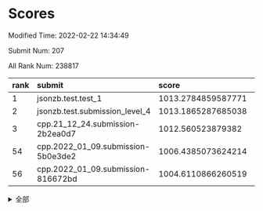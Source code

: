 # Scores

Modified Time: 2022-02-22 14:34:49

Submit Num: 207

All Rank Num: 238817

| rank |               submit               |       score        |       sigma        | pk_num |
| :--- | :--------------------------------- | :----------------- | :----------------- | :----- |
| 1    | jsonzb.test.test_1                 | 1013.2784859587771 | 0.810528688255875  | 4615   |
| 2    | jsonzb.test.submission_level_4     | 1013.1865287685038 | 0.7920090182522938 | 4616   |
| 3    | cpp.21_12_24.submission-2b2ea0d7   | 1012.560523879382  | 0.7983890248616424 | 4612   |
| 54   | cpp.2022_01_09.submission-5b0e3de2 | 1006.4385073624214 | 0.729379895939408  | 4616   |
| 56   | cpp.2022_01_09.submission-816672bd | 1004.6110866260519 | 0.7249624629871639 | 4616   |


<details>
<summary>全部</summary>

| rank |                 submit                 |       score        |       sigma        | pk_num |
| :--- | :------------------------------------- | :----------------- | :----------------- | :----- |
| 1    | jsonzb.test.test_1                     | 1013.2784859587771 | 0.810528688255875  | 4615   |
| 2    | jsonzb.test.submission_level_4         | 1013.1865287685038 | 0.7920090182522938 | 4616   |
| 3    | cpp.21_12_24.submission-2b2ea0d7       | 1012.560523879382  | 0.7983890248616424 | 4612   |
| 4    | gobigger.level_3.submission_level_3_30 | 1011.4494900055572 | 0.7949984778455108 | 4612   |
| 5    | gobigger.level_3.submission_level_3_34 | 1011.3441519742457 | 0.7962291651141101 | 4610   |
| 6    | gobigger.level_3.submission_level_3_11 | 1011.3082497709017 | 0.7689974393723521 | 4612   |
| 7    | gobigger.level_3.submission_level_3_48 | 1010.9539152225279 | 0.7883965765018544 | 4613   |
| 8    | gobigger.level_3.submission_level_3_35 | 1010.9234368079188 | 0.7946430516509966 | 4617   |
| 9    | gobigger.level_3.submission_level_3_38 | 1010.9229663327136 | 0.7741159332425007 | 4613   |
| 10   | gobigger.level_3.submission_level_3_44 | 1010.8665665703234 | 0.7607189762185641 | 4618   |
| 11   | gobigger.level_3.submission_level_3_9  | 1010.8620817240687 | 0.7668082471795894 | 4619   |
| 12   | gobigger.level_3.submission_level_3_4  | 1010.7409027108479 | 0.7657746142679401 | 4612   |
| 13   | gobigger.level_3.submission_level_3_49 | 1010.7408454700924 | 0.7718576737171505 | 4616   |
| 14   | gobigger.level_3.submission_level_3_20 | 1010.7051863403333 | 0.734657065077     | 4613   |
| 15   | gobigger.level_3.submission_level_3_27 | 1010.5086751279833 | 0.7727665151524095 | 4620   |
| 16   | gobigger.level_3.submission_level_3_25 | 1010.3332883419819 | 0.7580578052586565 | 4615   |
| 17   | gobigger.level_3.submission_level_3_1  | 1010.3006865260413 | 0.7582649317312732 | 4610   |
| 18   | gobigger.level_3.submission_level_3_21 | 1010.2964842520405 | 0.7334535151502446 | 4611   |
| 19   | gobigger.level_3.submission_level_3_7  | 1010.2493628381845 | 0.7614266150009544 | 4619   |
| 20   | gobigger.level_3.submission_level_3_33 | 1010.2473949706942 | 0.758327769392353  | 4617   |
| 21   | gobigger.level_3.submission_level_3_37 | 1010.2303169114637 | 0.7629037941860298 | 4614   |
| 22   | gobigger.level_3.submission_level_3_32 | 1010.1646134467204 | 0.7548404250947344 | 4609   |
| 23   | gobigger.level_3.submission_level_3_5  | 1010.1219532273936 | 0.7459052338786915 | 4613   |
| 24   | gobigger.level_3.submission_level_3_40 | 1010.1047944522405 | 0.7674022763615741 | 4617   |
| 25   | gobigger.level_3.submission_level_3_6  | 1010.0365128581428 | 0.7722692336860236 | 4614   |
| 26   | gobigger.level_3.submission_level_3_2  | 1010.0330531536961 | 0.7549383432450584 | 4610   |
| 27   | gobigger.level_3.submission_level_3_17 | 1009.9811808669366 | 0.7976615578267704 | 4611   |
| 28   | gobigger.level_3.submission_level_3_31 | 1009.9691297148613 | 0.7699267334441549 | 4620   |
| 29   | gobigger.level_3.submission_level_3_15 | 1009.946787810074  | 0.7379001297014027 | 4616   |
| 30   | gobigger.level_3.submission_level_3_43 | 1009.9150610190351 | 0.7606463570841465 | 4617   |
| 31   | gobigger.level_3.submission_level_3_42 | 1009.845651378324  | 0.7661797812714656 | 4619   |
| 32   | gobigger.level_3.submission_level_3_28 | 1009.8417005437553 | 0.7604720259781945 | 4616   |
| 33   | gobigger.level_3.submission_level_3_18 | 1009.8313137638395 | 0.7259794697687106 | 4614   |
| 34   | gobigger.level_3.submission_level_3_46 | 1009.8109923740965 | 0.7609785039369715 | 4617   |
| 35   | gobigger.level_3.submission_level_3_16 | 1009.7794018550685 | 0.7740715726321538 | 4616   |
| 36   | gobigger.level_3.submission_level_3_45 | 1009.5448378934257 | 0.7529593123153007 | 4615   |
| 37   | gobigger.level_3.submission_level_3_12 | 1009.5223987035035 | 0.7580070099841344 | 4614   |
| 38   | gobigger.level_3.submission_level_3_29 | 1009.510827123495  | 0.7505695064424034 | 4614   |
| 39   | gobigger.level_3.submission_level_3_36 | 1009.5041723083124 | 0.7725088300809123 | 4613   |
| 40   | gobigger.level_3.submission_level_3_24 | 1009.4957443514354 | 0.754058444431437  | 4614   |
| 41   | gobigger.level_3.submission_level_3_3  | 1009.475893138115  | 0.7706910168436528 | 4613   |
| 42   | gobigger.level_3.submission_level_3_8  | 1009.4293695090207 | 0.7613857662599004 | 4618   |
| 43   | gobigger.level_3.submission_level_3_13 | 1009.4042150127531 | 0.7615551580046926 | 4616   |
| 44   | gobigger.level_3.submission_level_3_47 | 1009.3794562446419 | 0.7544713905643683 | 4618   |
| 45   | gobigger.level_3.submission_level_3_41 | 1009.3178112640828 | 0.75206036905414   | 4613   |
| 46   | gobigger.level_3.submission_level_3_10 | 1009.2681070463316 | 0.7455484196241331 | 4614   |
| 47   | gobigger.level_3.submission_level_3_14 | 1009.1937670705487 | 0.7374980282601078 | 4616   |
| 48   | gobigger.level_3.submission_level_3_26 | 1009.0586232544238 | 0.7401125522882742 | 4616   |
| 49   | gobigger.level_3.submission_level_3_23 | 1008.9294050480111 | 0.7434861359903848 | 4615   |
| 50   | gobigger.level_3.submission_level_3_19 | 1008.8707359686252 | 0.7643294359704834 | 4614   |
| 51   | gobigger.level_3.submission_level_3_22 | 1008.753476235317  | 0.7728686201185734 | 4622   |
| 52   | gobigger.level_3.submission_level_3_39 | 1008.6005053377937 | 0.7434003859666131 | 4616   |
| 53   | gobigger.level_3.submission_level_3_0  | 1007.6686518893614 | 0.7543952472719875 | 4615   |
| 54   | cpp.2022_01_09.submission-5b0e3de2     | 1006.4385073624214 | 0.729379895939408  | 4616   |
| 55   | gobigger.level_1.submission_level_1_14 | 1004.6806342975533 | 0.7393049287865153 | 4618   |
| 56   | cpp.2022_01_09.submission-816672bd     | 1004.6110866260519 | 0.7249624629871639 | 4616   |
| 57   | gobigger.level_1.submission_level_1_44 | 1004.4381976848767 | 0.7263367217093778 | 4615   |
| 58   | gobigger.level_1.submission_level_1_48 | 1004.4091943362638 | 0.7250819997218335 | 4616   |
| 59   | gobigger.level_1.submission_level_1_27 | 1004.162497415297  | 0.7115371927369165 | 4619   |
| 60   | gobigger.level_1.submission_level_1_2  | 1004.0982793808963 | 0.7191095063534212 | 4616   |
| 61   | gobigger.level_1.submission_level_1_9  | 1003.9143945217166 | 0.7358263352606581 | 4614   |
| 62   | gobigger.level_1.submission_level_1_38 | 1003.8340800254538 | 0.7286119467548505 | 4615   |
| 63   | gobigger.level_1.submission_level_1_41 | 1003.7383518854198 | 0.709739310275924  | 4618   |
| 64   | gobigger.level_1.submission_level_1_31 | 1003.7357117935618 | 0.7238264179892444 | 4619   |
| 65   | gobigger.level_1.submission_level_1_39 | 1003.7102868528584 | 0.7174878915582155 | 4615   |
| 66   | gobigger.level_1.submission_level_1_12 | 1003.6769252967566 | 0.7220832427849458 | 4621   |
| 67   | gobigger.level_1.submission_level_1_21 | 1003.6564441860411 | 0.7116840813650362 | 4615   |
| 68   | gobigger.level_1.submission_level_1_15 | 1003.6485637832888 | 0.703274437453618  | 4617   |
| 69   | gobigger.level_1.submission_level_1_19 | 1003.6349870372912 | 0.7129525753600836 | 4616   |
| 70   | gobigger.level_1.submission_level_1_26 | 1003.5892376570912 | 0.7163871602021135 | 4616   |
| 71   | gobigger.level_1.submission_level_1_33 | 1003.5662743469624 | 0.7130701681125887 | 4615   |
| 72   | gobigger.level_1.submission_level_1_28 | 1003.4127407332331 | 0.7139985742145717 | 4620   |
| 73   | gobigger.level_1.submission_level_1_47 | 1003.4013974281427 | 0.7112655432122587 | 4616   |
| 74   | gobigger.level_1.submission_level_1_1  | 1003.3219641856113 | 0.7136874069949547 | 4612   |
| 75   | gobigger.level_1.submission_level_1_16 | 1003.2761448112432 | 0.7190313032360731 | 4612   |
| 76   | gobigger.level_1.submission_level_1_30 | 1003.2616615715207 | 0.7109901768714377 | 4616   |
| 77   | gobigger.level_1.submission_level_1_34 | 1003.0909027615585 | 0.7121983972019752 | 4611   |
| 78   | gobigger.level_1.submission_level_1_36 | 1003.0756543502104 | 0.7106562949653411 | 4613   |
| 79   | gobigger.level_1.submission_level_1_25 | 1003.0679237326898 | 0.7132535077942811 | 4616   |
| 80   | gobigger.level_1.submission_level_1_37 | 1003.0058353078043 | 0.7087836979635034 | 4609   |
| 81   | gobigger.level_1.submission_level_1_8  | 1002.9990409901012 | 0.7193180470847155 | 4613   |
| 82   | gobigger.level_1.submission_level_1_49 | 1002.9909180581016 | 0.713793318244443  | 4619   |
| 83   | gobigger.level_1.submission_level_1_0  | 1002.9050866507108 | 0.7180132261805051 | 4618   |
| 84   | gobigger.level_1.submission_level_1_7  | 1002.8872650022009 | 0.7109309212593845 | 4613   |
| 85   | gobigger.level_1.submission_level_1_17 | 1002.8821842331029 | 0.7066511213483457 | 4613   |
| 86   | gobigger.level_1.submission_level_1_18 | 1002.86478301686   | 0.7136734265502561 | 4608   |
| 87   | gobigger.level_1.submission_level_1_46 | 1002.8464807524887 | 0.7154068785847205 | 4611   |
| 88   | gobigger.level_1.submission_level_1_24 | 1002.8128504833726 | 0.7142246593978532 | 4615   |
| 89   | gobigger.level_1.submission_level_1_5  | 1002.7235947864166 | 0.711834490202487  | 4614   |
| 90   | gobigger.level_1.submission_level_1_3  | 1002.7089225249364 | 0.7229716588737216 | 4615   |
| 91   | gobigger.level_1.submission_level_1_29 | 1002.6735960000241 | 0.7136119773971914 | 4611   |
| 92   | gobigger.level_1.submission_level_1_32 | 1002.6428950875521 | 0.7023251973491444 | 4615   |
| 93   | gobigger.level_1.submission_level_1_45 | 1002.641155393069  | 0.7119191112853686 | 4617   |
| 94   | gobigger.level_1.submission_level_1_10 | 1002.5849841467232 | 0.7213392573678502 | 4615   |
| 95   | gobigger.level_1.submission_level_1_40 | 1002.5607105608382 | 0.7101019921491466 | 4614   |
| 96   | gobigger.level_1.submission_level_1_43 | 1002.551929547996  | 0.7065220386456851 | 4610   |
| 97   | gobigger.level_1.submission_level_1_13 | 1002.511599789491  | 0.7041907773789912 | 4616   |
| 98   | gobigger.level_1.submission_level_1_11 | 1002.4407902924056 | 0.7136064173229364 | 4612   |
| 99   | gobigger.level_1.submission_level_1_6  | 1002.3781152139037 | 0.7106961313532146 | 4615   |
| 100  | gobigger.level_1.submission_level_1_22 | 1002.3343284792802 | 0.7130654640468224 | 4613   |
| 101  | gobigger.level_1.submission_level_1_4  | 1002.3209563004258 | 0.7172800608365085 | 4607   |
| 102  | gobigger.level_1.submission_level_1_35 | 1002.1656885019673 | 0.710435741025832  | 4618   |
| 103  | gobigger.level_1.submission_level_1_42 | 1002.1627559286787 | 0.7070037521672774 | 4613   |
| 104  | gobigger.level_1.submission_level_1_23 | 1002.1027942147467 | 0.7105515166613394 | 4610   |
| 105  | gobigger.level_1.submission_level_1_20 | 1002.0875477093704 | 0.7144738804855464 | 4618   |
| 106  | gobigger.random.submission_random_9    | 997.6998745196938  | 0.7094115010407085 | 4615   |
| 107  | gobigger.random.submission_random_2    | 997.0426489237379  | 0.716371397597892  | 4621   |
| 108  | gobigger.random.submission_random_14   | 996.9618216009525  | 0.7041941237813746 | 4616   |
| 109  | gobigger.random.submission_random_5    | 996.9151107444617  | 0.7106510917665373 | 4618   |
| 110  | gobigger.random.submission_random_27   | 996.8849862950364  | 0.7026701073673024 | 4612   |
| 111  | gobigger.random.submission_random_18   | 996.8800048712685  | 0.7003037289678685 | 4613   |
| 112  | gobigger.random.submission_random_7    | 996.8684600265703  | 0.7100128826122463 | 4609   |
| 113  | gobigger.random.submission_random_31   | 996.8116630820361  | 0.7043654618165573 | 4614   |
| 114  | gobigger.random.submission_random_1    | 996.786896437845   | 0.7167465335496209 | 4616   |
| 115  | gobigger.random.submission_random_46   | 996.7125075694038  | 0.6995529798818569 | 4617   |
| 116  | gobigger.random.submission_random_3    | 996.6054726260975  | 0.7115390602310083 | 4612   |
| 117  | gobigger.random.submission_random_12   | 996.5954345726356  | 0.7083057728147886 | 4614   |
| 118  | gobigger.random.submission_random_19   | 996.4013522467743  | 0.7119016016675572 | 4610   |
| 119  | gobigger.random.submission_random_41   | 996.3528718990253  | 0.7116706784548097 | 4617   |
| 120  | gobigger.random.submission_random_30   | 996.3096678321348  | 0.7212285462367508 | 4617   |
| 121  | gobigger.random.submission_random_22   | 996.3057820582901  | 0.7101824955399728 | 4615   |
| 122  | gobigger.random.submission_random_8    | 996.2815524978379  | 0.7090027159164166 | 4615   |
| 123  | gobigger.random.submission_random_43   | 996.241809538553   | 0.6992753838894231 | 4613   |
| 124  | gobigger.random.submission_random_6    | 996.2328683324565  | 0.7076375509644335 | 4613   |
| 125  | gobigger.random.submission_random_42   | 996.2222561687071  | 0.7212207730055282 | 4613   |
| 126  | gobigger.random.submission_random_35   | 996.2030970340567  | 0.7055506880559522 | 4615   |
| 127  | gobigger.random.submission_random_38   | 996.168494275574   | 0.7083717221417314 | 4614   |
| 128  | gobigger.random.submission_random_11   | 996.1641237000019  | 0.7258248470565424 | 4608   |
| 129  | gobigger.random.submission_random_4    | 996.1434069886978  | 0.6968376580379358 | 4612   |
| 130  | gobigger.random.submission_random_47   | 996.1422282672045  | 0.7114687191787225 | 4613   |
| 131  | gobigger.random.submission_random_36   | 996.1282098706151  | 0.6994860983039777 | 4615   |
| 132  | gobigger.random.submission_random_10   | 996.1162037110751  | 0.7053954660976057 | 4618   |
| 133  | gobigger.random.submission_random_39   | 996.0026338601429  | 0.7080165697638844 | 4615   |
| 134  | gobigger.random.submission_random_24   | 995.9207875592507  | 0.7130295902972419 | 4616   |
| 135  | gobigger.random.submission_random_29   | 995.8707068833869  | 0.7103378774385235 | 4613   |
| 136  | gobigger.random.submission_random_33   | 995.8083046475283  | 0.7037525242389334 | 4617   |
| 137  | gobigger.random.submission_random_17   | 995.5740135233581  | 0.707289234917199  | 4621   |
| 138  | gobigger.random.submission_random_48   | 995.5038750340472  | 0.7185707408824726 | 4615   |
| 139  | gobigger.random.submission_random_40   | 995.5025827789921  | 0.7116093875819464 | 4615   |
| 140  | gobigger.random.submission_random_0    | 995.466697172117   | 0.7202484684886274 | 4615   |
| 141  | gobigger.random.submission_random_15   | 995.4305327441706  | 0.7105289624763046 | 4614   |
| 142  | gobigger.random.submission_random_21   | 995.3926663293519  | 0.7093344498740177 | 4618   |
| 143  | gobigger.random.submission_random_45   | 995.3858614136996  | 0.7085073502231196 | 4616   |
| 144  | gobigger.random.submission_random_32   | 995.3440236903126  | 0.702015391299187  | 4609   |
| 145  | gobigger.random.submission_random_23   | 995.3230340142476  | 0.7209830606440676 | 4622   |
| 146  | gobigger.random.submission_random_25   | 995.2995758827547  | 0.7189367176847069 | 4613   |
| 147  | gobigger.random.submission_random_16   | 995.2958464021648  | 0.7083816265087153 | 4617   |
| 148  | gobigger.random.submission_random_37   | 995.2922302832264  | 0.721048471547068  | 4619   |
| 149  | gobigger.random.submission_random_49   | 995.2504775438065  | 0.7197206496568599 | 4615   |
| 150  | gobigger.random.submission_random_34   | 995.209804333423   | 0.7145332301855669 | 4615   |
| 151  | gobigger.random.submission_random_44   | 995.2086888298611  | 0.706769446070633  | 4616   |
| 152  | gobigger.random.submission_random_28   | 995.1435932919684  | 0.7139718206125798 | 4616   |
| 153  | gobigger.random.submission_random_13   | 994.8998822938555  | 0.7205516133603649 | 4615   |
| 154  | gobigger.random.submission_random_26   | 994.5013617397841  | 0.7172095076247802 | 4610   |
| 155  | gobigger.random.submission_random_20   | 994.461867562216   | 0.7222359162104011 | 4613   |
| 156  | gobigger.level_2.submission_level_2_4  | 994.2298799015898  | 0.7256116715207989 | 4616   |
| 157  | gobigger.level_2.submission_level_2_2  | 993.9137812807242  | 0.7330462766797807 | 4619   |
| 158  | gobigger.level_2.submission_level_2_34 | 993.7477754666731  | 0.7231659206629844 | 4617   |
| 159  | gobigger.level_2.submission_level_2_6  | 993.5414955350909  | 0.7352992408886471 | 4619   |
| 160  | gobigger.level_2.submission_level_2_0  | 993.4162463746226  | 0.7403133609285841 | 4614   |
| 161  | gobigger.level_2.submission_level_2_43 | 993.2518550572377  | 0.7203156620031173 | 4612   |
| 162  | gobigger.level_2.submission_level_2_48 | 993.0965224126757  | 0.7570174819017258 | 4613   |
| 163  | gobigger.level_2.submission_level_2_36 | 993.0567211327966  | 0.7420867036480668 | 4615   |
| 164  | gobigger.level_2.submission_level_2_13 | 992.9021879159596  | 0.7428123410287936 | 4616   |
| 165  | gobigger.level_2.submission_level_2_30 | 992.7538673883768  | 0.7378778070966889 | 4618   |
| 166  | gobigger.level_2.submission_level_2_39 | 992.7302359721468  | 0.7308525402088707 | 4612   |
| 167  | gobigger.level_2.submission_level_2_23 | 992.7246028670404  | 0.7321171530980598 | 4613   |
| 168  | gobigger.level_2.submission_level_2_18 | 992.705772299501   | 0.7262097150287852 | 4616   |
| 169  | gobigger.level_2.submission_level_2_7  | 992.6907141056487  | 0.7484592656896134 | 4613   |
| 170  | gobigger.level_2.submission_level_2_11 | 992.6836935044012  | 0.7440352559492972 | 4613   |
| 171  | gobigger.level_2.submission_level_2_31 | 992.6693352479356  | 0.742684233074083  | 4616   |
| 172  | gobigger.level_2.submission_level_2_10 | 992.6588045559765  | 0.7316639053084406 | 4618   |
| 173  | gobigger.level_2.submission_level_2_29 | 992.6382881427681  | 0.743325222970438  | 4612   |
| 174  | gobigger.level_2.submission_level_2_1  | 992.6236112906263  | 0.7328936229282661 | 4615   |
| 175  | gobigger.level_2.submission_level_2_24 | 992.6234640933208  | 0.7444325330216589 | 4619   |
| 176  | gobigger.level_2.submission_level_2_32 | 992.411287858267   | 0.7505830697861194 | 4617   |
| 177  | gobigger.level_2.submission_level_2_3  | 992.3977116603797  | 0.7468268948957709 | 4619   |
| 178  | gobigger.level_2.submission_level_2_41 | 992.3319608743462  | 0.7389125026193307 | 4610   |
| 179  | gobigger.level_2.submission_level_2_35 | 992.3240271707023  | 0.7461339167375227 | 4612   |
| 180  | gobigger.level_2.submission_level_2_25 | 992.2316639714904  | 0.7491708448267168 | 4613   |
| 181  | gobigger.level_2.submission_level_2_47 | 992.2247791051566  | 0.7326099272840587 | 4617   |
| 182  | gobigger.level_2.submission_level_2_17 | 992.191465963252   | 0.7319820529819369 | 4611   |
| 183  | gobigger.level_2.submission_level_2_19 | 991.9711971019078  | 0.7542836364522758 | 4618   |
| 184  | gobigger.level_2.submission_level_2_22 | 991.9601371860109  | 0.7444643136459655 | 4614   |
| 185  | gobigger.level_2.submission_level_2_40 | 991.935129827203   | 0.7625340680162821 | 4612   |
| 186  | gobigger.level_2.submission_level_2_20 | 991.8411781160975  | 0.7528651380755598 | 4613   |
| 187  | gobigger.level_2.submission_level_2_21 | 991.8137547517952  | 0.7234798729691846 | 4618   |
| 188  | gobigger.level_2.submission_level_2_14 | 991.7244533167083  | 0.769943631350001  | 4615   |
| 189  | gobigger.level_2.submission_level_2_12 | 991.6907262532604  | 0.755804728095272  | 4618   |
| 190  | gobigger.level_2.submission_level_2_49 | 991.6560707340578  | 0.7423600548303886 | 4617   |
| 191  | gobigger.level_2.submission_level_2_15 | 991.592292259664   | 0.7562972251849351 | 4614   |
| 192  | gobigger.level_2.submission_level_2_33 | 991.5659486362316  | 0.7626630353176407 | 4612   |
| 193  | gobigger.level_2.submission_level_2_37 | 991.5476711084445  | 0.7502667226458739 | 4613   |
| 194  | gobigger.level_2.submission_level_2_5  | 991.5352785440521  | 0.7378665219188112 | 4617   |
| 195  | gobigger.level_2.submission_level_2_9  | 991.4964269734604  | 0.7551739760973396 | 4616   |
| 196  | gobigger.level_2.submission_level_2_42 | 991.4879844120574  | 0.7477048102308095 | 4609   |
| 197  | gobigger.level_2.submission_level_2_8  | 991.3278810552337  | 0.7526400967884528 | 4612   |
| 198  | gobigger.level_2.submission_level_2_44 | 991.2303692039138  | 0.7680268157880122 | 4616   |
| 199  | gobigger.level_2.submission_level_2_45 | 991.2299432856021  | 0.7391836307393829 | 4614   |
| 200  | gobigger.level_2.submission_level_2_28 | 991.106598989336   | 0.7502872919895237 | 4616   |
| 201  | gobigger.level_2.submission_level_2_38 | 991.0318057557273  | 0.7489268323796932 | 4612   |
| 202  | gobigger.level_2.submission_level_2_16 | 991.0137806134535  | 0.7491426876287062 | 4613   |
| 203  | gobigger.level_2.submission_level_2_26 | 990.9778008899026  | 0.7388641679935475 | 4616   |
| 204  | gobigger.level_2.submission_level_2_27 | 990.4466560328754  | 0.7790175493854297 | 4618   |
| 205  | gobigger.level_2.submission_level_2_46 | 990.3038677445182  | 0.7581535124129322 | 4619   |
| 206  | gobigger.none.submission_none_0        | 979.4153614035729  | 1.175896790645971  | 4615   |
| 207  | gobigger.none.submission_none_1        | 976.7498325381969  | 1.3996344812064432 | 4615   |

</details>